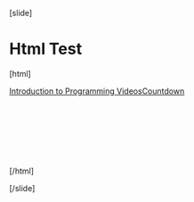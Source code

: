 [slide]
# Html Test

[html]
<div data-type="countdown" data-id="2753854" class="tickcounter" style="width: 100%; position: relative; padding-bottom: 25%"><a href="//www.tickcounter.com/countdown/2753854/introduction-to-programming-videos" title="Introduction to Programming Videos">Introduction to Programming Videos</a><a href="//www.tickcounter.com/" title="Countdown">Countdown</a></div><script>(function(d, s, id) { var js, pjs = d.getElementsByTagName(s)[0]; if (d.getElementById(id)) return; js = d.createElement(s); js.id = id; js.src = "//www.tickcounter.com/static/js/loader.js"; pjs.parentNode.insertBefore(js, pjs); }(document, "script", "tickcounter-sdk"));</script>
[/html]

[/slide]